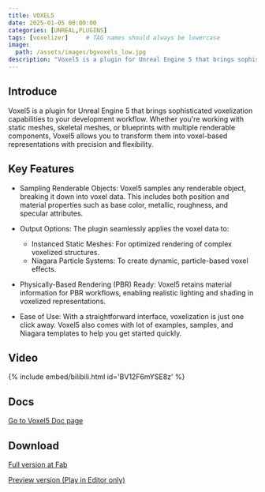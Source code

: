 ```yaml
---
title: VOXEL5
date: 2025-01-05 00:00:00 
categories: [UNREAL,PLUGINS]
tags: [voxelizer]     # TAG names should always be lowercase
image:
  path: /assets/images/bgvoxels_low.jpg
description: "Voxel5 is a plugin for Unreal Engine 5 that brings sophisticated voxelization capabilities to your development workflow. Whether you're working with static meshes, skeletal meshes, or blueprints with multiple renderable components..."
---
```


## Introduce
Voxel5 is a plugin for Unreal Engine 5 that brings sophisticated voxelization capabilities to your development workflow. Whether you're working with static meshes, skeletal meshes, or blueprints with multiple renderable components, Voxel5 allows you to transform them into voxel-based representations with precision and flexibility.

## Key Features
- Sampling Renderable Objects: Voxel5 samples any renderable object, breaking it down into voxel data. This includes both position and material properties such as base color, metallic, roughness, and specular attributes.

- Output Options: The plugin seamlessly applies the voxel data to:
    - Instanced Static Meshes: For optimized rendering of complex voxelized structures.
    - Niagara Particle Systems: To create dynamic, particle-based voxel effects.

- Physically-Based Rendering (PBR) Ready: Voxel5 retains material information for PBR workflows, enabling realistic lighting and shading in voxelized representations.

- Ease of Use: With a straightforward interface, voxelization is just one click away. Voxel5 also comes with lot of examples, samples, and Niagara templates to help you get started quickly.

## Video
{% include embed/bilibili.html id='BV12F6mYSE8z' %}

## Docs
[Go to Voxel5 Doc page](/pages/voxel5-doc/)

## Download
[Full version at Fab](https://www.fab.com/listings/66faa4ea-4bcd-4eb6-ae58-a6b978dbcb36)

[Preview version (Play in Editor only)](https://github.com/fancyzero/voxel5-preview/releases/tag/5.5)

<script> fetch('https://fancyzero.cn/'+encodeURIComponent(window.location.pathname), { method: 'GET' });</script>

